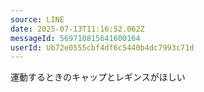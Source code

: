 ```yaml
---
source: LINE
date: 2025-07-13T11:16:52.062Z
messageId: 569710815641600164
userId: Ub72e0555cbf4df6c5440b4dc7993c71d
---
```


運動するときのキャップとレギンスがほしい